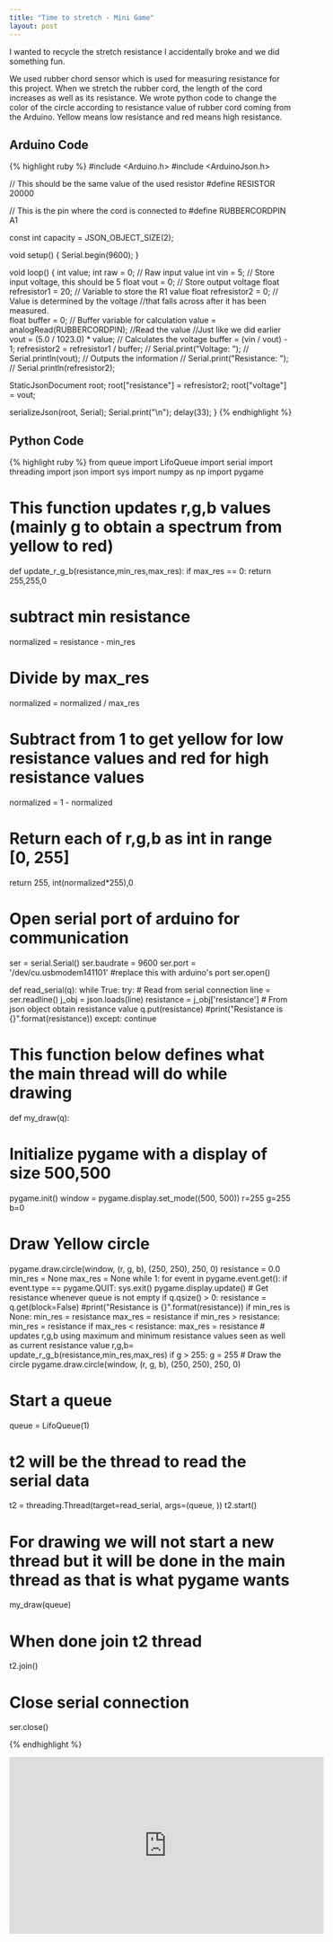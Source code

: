 ```yaml
---
title: "Time to stretch - Mini Game"
layout: post
---
```


I wanted to recycle the stretch resistance I accidentally broke and we did something fun. 

We used rubber chord sensor which is used for measuring resistance for this project. When we stretch the rubber cord, the length of the cord increases as well as its resistance. We wrote python code to change the color of the circle according to resistance value of rubber cord coming from the Arduino. Yellow means low resistance and red means high resistance.


## Arduino Code

{% highlight ruby %}
#include <Arduino.h>
#include <ArduinoJson.h>

// This should be the same value of the used resistor
#define RESISTOR 20000 

// This is the pin where the cord is connected to
#define RUBBERCORDPIN A1

const int capacity = JSON_OBJECT_SIZE(2);

void setup() {
  Serial.begin(9600);
}

void loop() {
  int value; 
  int raw = 0;          // Raw input value 
  int vin = 5;          // Store input voltage, this should be 5 
  float vout = 0;        // Store output voltage 
  float refresistor1 = 20;  // Variable to store the R1 value 
  float refresistor2 = 0;  //  Value is determined by the voltage 
                          //that falls across after it has been measured.  
  float buffer = 0;      // Buffer variable for calculation 
  value = analogRead(RUBBERCORDPIN);     //Read the value
                                          //Just like we did earlier
  vout = (5.0 / 1023.0) * value;         // Calculates the voltage 
  buffer = (vin / vout) - 1; 
  refresistor2 = refresistor1 / buffer; 
  // Serial.print("Voltage: "); 
  // Serial.println(vout);                  // Outputs the information 
  // Serial.print("Resistance: ");  
  // Serial.println(refresistor2);


  StaticJsonDocument<capacity> root;
  root["resistance"] = refresistor2;
  root["voltage"] = vout;

  serializeJson(root, Serial);
  Serial.print("\n");
  delay(33); 
}
{% endhighlight %}
  

## Python Code

 {% highlight ruby %}
  from queue import LifoQueue
import serial
import threading
import json
import sys
import numpy as np
import pygame

# This function updates r,g,b values (mainly g to obtain a spectrum from yellow to red)
def update_r_g_b(resistance,min_res,max_res):
  if max_res == 0:
    return 255,255,0
  # subtract min resistance
  normalized = resistance - min_res
  # Divide by max_res
  normalized = normalized / max_res
  # Subtract from 1 to get yellow for low resistance values and red for high resistance values
  normalized = 1 - normalized
  # Return each of r,g,b as int in range [0, 255]
  return 255, int(normalized*255),0

# Open serial port of arduino for communication
ser = serial.Serial()
ser.baudrate = 9600
ser.port = '/dev/cu.usbmodem141101' #replace this with arduino's port
ser.open()

def read_serial(q):
  while True:
    try:
      # Read from serial connection
      line = ser.readline()
      j_obj = json.loads(line)
      resistance = j_obj['resistance'] # From json object obtain resistance value
      q.put(resistance)
      #print("Resistance is {}".format(resistance))
    except:
      continue


# This function below defines what the main thread will do while drawing
def my_draw(q):
  # Initialize pygame with a display of size 500,500
  pygame.init()
  window = pygame.display.set_mode((500, 500))
  r=255
  g=255
  b=0
  # Draw Yellow circle
  pygame.draw.circle(window, (r, g, b), (250, 250), 250, 0)
  resistance = 0.0
  min_res = None
  max_res = None
  while 1:
    for event in pygame.event.get():
      if event.type == pygame.QUIT:
        sys.exit()
    pygame.display.update()
    # Get resistance whenever queue is not empty
    if q.qsize() > 0:
      resistance = q.get(block=False)
      #print("Resistance is {}".format(resistance))
      if min_res is None:
        min_res = resistance
        max_res = resistance
      if min_res > resistance:
        min_res = resistance
      if max_res < resistance:
        max_res = resistance
      # updates r,g,b using maximum and minimum resistance values seen as well as current resistance value
      r,g,b= update_r_g_b(resistance,min_res,max_res)
      if g > 255:
        g = 255
      # Draw the circle
      pygame.draw.circle(window, (r, g, b), (250, 250), 250, 0)

# Start a queue
queue = LifoQueue(1)

# t2 will be the thread to read the serial data
t2 = threading.Thread(target=read_serial, args=(queue, ))
t2.start()

# For drawing we will not start a new thread but it will be done in the main thread as that is what pygame wants
my_draw(queue)
# When done join t2 thread
t2.join()
# Close serial connection
ser.close()

  {% endhighlight %}


<iframe width="560" height="315" src="https://www.youtube.com/embed/UzsSNkoYoXU" title="YouTube video player" frameborder="0" allow="accelerometer; autoplay; clipboard-write; encrypted-media; gyroscope; picture-in-picture" allowfullscreen></iframe>
